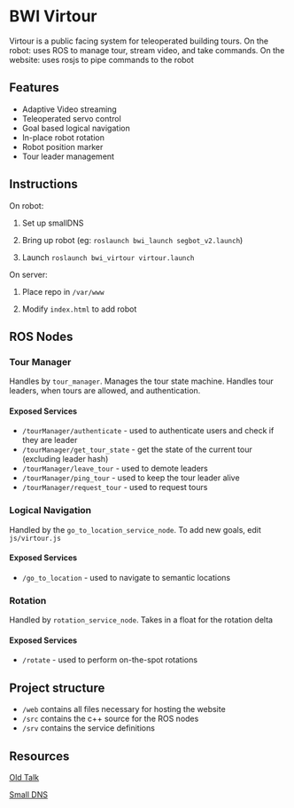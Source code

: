 BWI Virtour
===========

Virtour is a public facing system for teleoperated building tours.
On the robot: uses ROS to manage tour, stream video, and take commands.
On the website: uses rosjs to pipe commands to the robot

## Features

* Adaptive Video streaming
* Teleoperated servo control
* Goal based logical navigation
* In-place robot rotation
* Robot position marker
* Tour leader management

## Instructions

On robot:

1. Set up smallDNS

2. Bring up robot (eg: `roslaunch bwi_launch segbot_v2.launch`)

3. Launch `roslaunch bwi_virtour virtour.launch`

On server:

1. Place repo in `/var/www`

2. Modify `index.html` to add robot

## ROS Nodes

### Tour Manager

Handles by `tour_manager`. Manages the tour state machine. Handles tour leaders, when
tours are allowed, and authentication.

#### Exposed Services

* `/tourManager/authenticate` - used to authenticate users and check if they are leader
* `/tourManager/get_tour_state` - get the state of the current tour (excluding leader hash)
* `/tourManager/leave_tour` - used to demote leaders
* `/tourManager/ping_tour` - used to keep the tour leader alive
* `/tourManager/request_tour` - used to request tours

### Logical Navigation

Handled by the `go_to_location_service_node`.
To add new goals, edit `js/virtour.js`

#### Exposed Services

* `/go_to_location` - used to navigate to semantic locations

### Rotation

Handled by `rotation_service_node`. Takes in a float for the rotation delta

#### Exposed Services

* `/rotate` - used to perform on-the-spot rotations

## Project structure

* `/web` contains all files necessary for hosting the website
* `/src` contains the c++ source for the ROS nodes
* `/srv` contains the service definitions


## Resources

[Old Talk](https://docs.google.com/presentation/d/1cNeUuevuT522KYIJN_F945JEqcbchYooTK5Sci0EaNs/edit?usp=sharing)

[Small DNS](https://github.com/pato/smallDNS)
